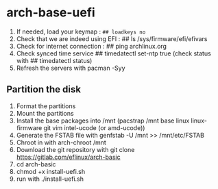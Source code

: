 # arch-base-uefi
1. If needed, load your keymap : `## loadkeys no`
2. Check that we are indeed using EFI : ## ls /sys/firmware/efi/efivars
3. Check for internet connection : ## ping archlinux.org
4. Check synced time service ## timedatectl set-ntp true (check status with ## timedatectl status)
5. Refresh the servers with pacman -Syy
## Partition the disk
1. Format the partitions
8. Mount the partitions
9. Install the base packages into /mnt (pacstrap /mnt base linux linux-firmware git vim intel-ucode (or amd-ucode))
10. Generate the FSTAB file with genfstab -U /mnt >> /mnt/etc/FSTAB
11. Chroot in with arch-chroot /mnt
12. Download the git repository with git clone https://gitlab.com/eflinux/arch-basic
13. cd arch-basic
14. chmod +x install-uefi.sh
15. run with ./install-uefi.sh
